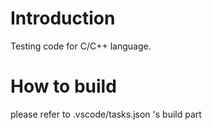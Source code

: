 # Introduction
Testing code for C/C++ language.

# How to build
please refer to .vscode/tasks.json 's  build part